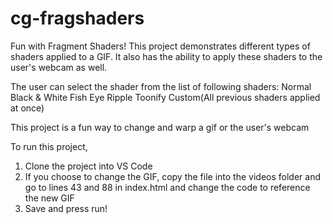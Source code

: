 # cg-fragshaders
Fun with Fragment Shaders!
This project demonstrates different types of shaders applied to a GIF. It also has the ability to apply these shaders to the user's webcam as well. 

The user can select the shader from the list of following shaders:
Normal
Black & White
Fish Eye
Ripple
Toonify
Custom(All previous shaders applied at once)

This project is a fun way to change and warp a gif or the user's webcam

To run this project,
1. Clone the project into VS Code
2. If you choose to change the GIF, copy the file into the videos folder and go to lines 43 and 88 in index.html and change the code to reference the new GIF
3. Save and press run!

